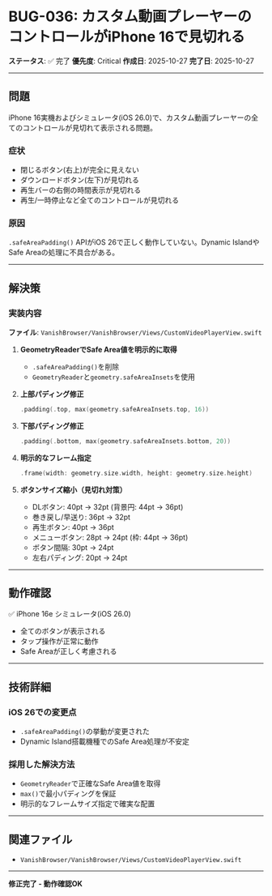 # BUG-036: カスタム動画プレーヤーのコントロールがiPhone 16で見切れる

**ステータス**: ✅ 完了
**優先度**: Critical
**作成日**: 2025-10-27
**完了日**: 2025-10-27

---

## 問題

iPhone 16実機およびシミュレータ(iOS 26.0)で、カスタム動画プレーヤーの全てのコントロールが見切れて表示される問題。

### 症状
- 閉じるボタン(右上)が完全に見えない
- ダウンロードボタン(左下)が見切れる
- 再生バーの右側の時間表示が見切れる
- 再生/一時停止など全てのコントロールが見切れる

### 原因
`.safeAreaPadding()` APIがiOS 26で正しく動作していない。Dynamic IslandやSafe Areaの処理に不具合がある。

---

## 解決策

### 実装内容

**ファイル**: `VanishBrowser/VanishBrowser/Views/CustomVideoPlayerView.swift`

1. **GeometryReaderでSafe Area値を明示的に取得**
   - `.safeAreaPadding()`を削除
   - `GeometryReader`と`geometry.safeAreaInsets`を使用

2. **上部パディング修正**
   ```swift
   .padding(.top, max(geometry.safeAreaInsets.top, 16))
   ```

3. **下部パディング修正**
   ```swift
   .padding(.bottom, max(geometry.safeAreaInsets.bottom, 20))
   ```

4. **明示的なフレーム指定**
   ```swift
   .frame(width: geometry.size.width, height: geometry.size.height)
   ```

5. **ボタンサイズ縮小（見切れ対策）**
   - DLボタン: 40pt → 32pt (背景円: 44pt → 36pt)
   - 巻き戻し/早送り: 36pt → 32pt
   - 再生ボタン: 40pt → 36pt
   - メニューボタン: 28pt → 24pt (枠: 44pt → 36pt)
   - ボタン間隔: 30pt → 24pt
   - 左右パディング: 20pt → 24pt

---

## 動作確認

✅ iPhone 16e シミュレータ(iOS 26.0)
- 全てのボタンが表示される
- タップ操作が正常に動作
- Safe Areaが正しく考慮される

---

## 技術詳細

### iOS 26での変更点
- `.safeAreaPadding()`の挙動が変更された
- Dynamic Island搭載機種でのSafe Area処理が不安定

### 採用した解決方法
- `GeometryReader`で正確なSafe Area値を取得
- `max()`で最小パディングを保証
- 明示的なフレームサイズ指定で確実な配置

---

## 関連ファイル

- `VanishBrowser/VanishBrowser/Views/CustomVideoPlayerView.swift`

---

**修正完了 - 動作確認OK**
